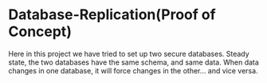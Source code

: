 # Database-Replication(Proof of Concept)

Here in this project we have tried to set up two secure databases.  Steady state, the two databases have the same schema, and same data.  When data changes in one database, it will force changes in the other... and vice versa.
